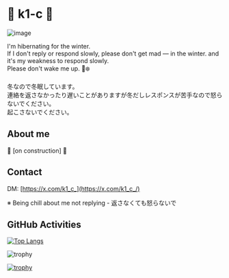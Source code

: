# 🎈 k1-c 🎈

![image](https://github.com/user-attachments/assets/6e9ae511-6a19-41bc-a613-f4103e5ca554)


I'm hibernating for the winter. <br />
If I don't reply or respond slowly, please don't get mad — in the winter. and it's my weakness to respond slowly.<br />
Please don't wake me up. 🐻❄️
<br /><br />
冬なので冬眠しています。<br />
連絡を返さなかったり遅いことがありますが冬だしレスポンスが苦手なので怒らないでください。<br />
起こさないでください。
## About me

:construction: [on construction] :construction:

## Contact

DM: [https://x.com/k1_c_](https://x.com/k1_c_/)

※ Being chill about me not replying - 返さなくても怒らないで

## GitHub Activities

[![Top Langs](https://github-readme-stats.vercel.app/api/top-langs/?username=k1-c&theme=dark&layout=compact)](https://github.com/k1-c)

![trophy](https://github-readme-stats.vercel.app/api?username=k1-c&show_icons=true&theme=dark&count_private=true&line_height=40)

[![trophy](https://github-profile-trophy.vercel.app/?username=k1-c&theme=tokyonight&rank=SECRET,SSS,SS,S,AAA,AA,A,B&no-bg=true)](https://github.com/k1-c)

